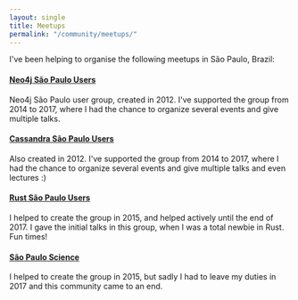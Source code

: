 ```yaml
---
layout: single
title: Meetups
permalink: "/community/meetups/"
---
```



I've been helping to organise the following meetups in São Paulo, Brazil:

#### [Neo4j São Paulo Users](https://www.meetup.com/graphdb-sp/)
Neo4j São Paulo user group, created in 2012. I've supported the group from 2014 to 2017, where I had the chance to organize several events and give multiple talks.


#### [Cassandra São Paulo Users](https://www.meetup.com/Sao-Paulo-Cassandra-Users/)
Also created in 2012. I've supported the group from 2014 to 2017, where I had the chance to organize several events and give multiple talks and even lectures :)

#### [Rust São Paulo Users](https://www.meetup.com/Rust-Sao-Paulo-Meetup/)
I helped to create the group in 2015, and helped actively until the end of 2017. I gave the initial talks in this group, when I was a total newbie in Rust. Fun times! 
      
#### [São Paulo Science](https://www.meetup.com/SP-Math-Physics-Science-Meetup/)
I helped to create the group in 2015, but sadly I had to leave my duties in 2017 and this community came to an end.
